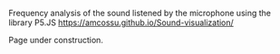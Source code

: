 Frequency analysis of the sound listened by the microphone using the library P5.JS
https://amcossu.github.io/Sound-visualization/

Page under construction.
